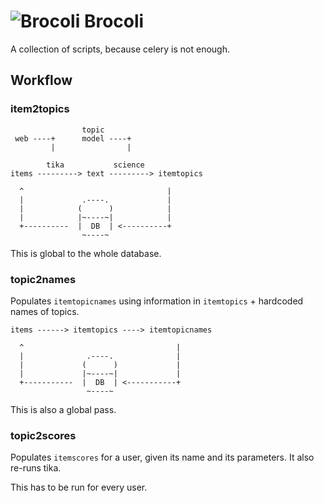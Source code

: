 ![Brocoli][logo] Brocoli
========================

A collection of scripts, because celery is not enough.

Workflow
--------

### item2topics


                    topic
     web ----+      model ----+
             |                |

            tika           science
    items ---------> text ---------> itemtopics

      ^                                |
      |             .----.             |
      |            (      )            |
      |            |~----~|            |
      +----------  |  DB  | <----------+
                    ~----~

This is global to the whole database.

### topic2names

Populates `itemtopicnames` using information in `itemtopics` + hardcoded names
of topics.

    items ------> itemtopics ----> itemtopicnames

      ^                                  |
      |              .----.              |
      |             (      )             |
      |             |~----~|             |
      +-----------  |  DB  | <-----------+
                     ~----~

This is also a global pass.

### topic2scores

Populates `itemscores` for a user, given its name and its parameters.
It also re-runs tika.

This has to be run for every user.

[logo]: http://i.imgur.com/TmHKI.png
